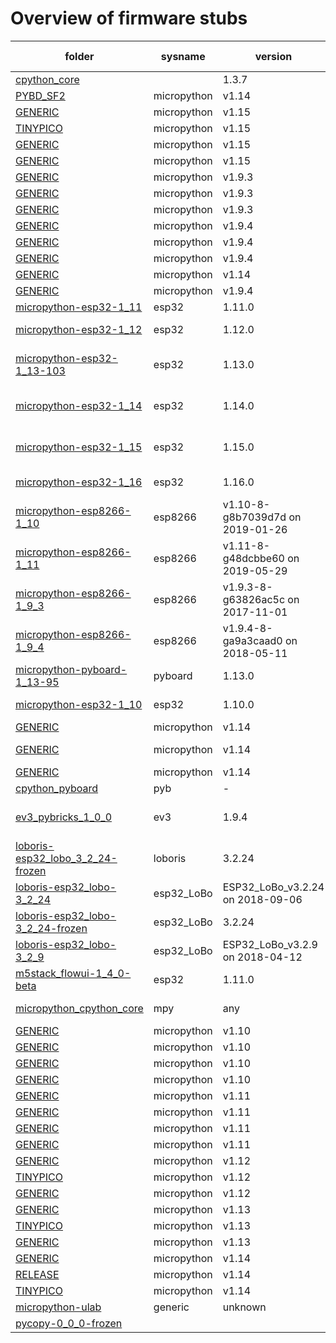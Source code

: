# Overview of firmware stubs 

| folder | sysname | version |  machine | # stubs | stubber version 
|--------|---------|---------|----------|---------|----------------
| [cpython_core](./stubs/cpython_core)|  | 1.3.7 |  | 24 | 1.3.7 
| [PYBD_SF2](./stubs/micropython-1_14-frozen/stm32/PYBD_SF2)| micropython | v1.14 | stm32 | 7 | 1.3.7 
| [GENERIC](./stubs/micropython-1_15-frozen/esp32/GENERIC)| micropython | v1.15 | esp32 | 5 | 1.3.7 
| [TINYPICO](./stubs/micropython-1_15-frozen/esp32/TINYPICO)| micropython | v1.15 | esp32 | 2 | 1.3.7 
| [GENERIC](./stubs/micropython-1_15-frozen/esp8266/GENERIC)| micropython | v1.15 | esp8266 | 7 | 1.3.7 
| [GENERIC](./stubs/micropython-1_15-frozen/rp2/GENERIC)| micropython | v1.15 | rp2 | 2 | 1.3.7 
| [GENERIC](./stubs/micropython-1_9_3-frozen/esp8266/GENERIC)| micropython | v1.9.3 | esp8266 | 15 | 1.3.7 
| [GENERIC](./stubs/micropython-1_9_3-frozen/stm32/GENERIC)| micropython | v1.9.3 | stm32 | 3 | 1.3.7 
| [GENERIC](./stubs/micropython-1_9_3-frozen/unix/GENERIC)| micropython | v1.9.3 | unix | 2 | 1.3.7 
| [GENERIC](./stubs/micropython-1_9_4-frozen/esp32/GENERIC)| micropython | v1.9.4 | esp32 | 16 | 1.3.7 
| [GENERIC](./stubs/micropython-1_9_4-frozen/esp8266/GENERIC)| micropython | v1.9.4 | esp8266 | 15 | 1.3.7 
| [GENERIC](./stubs/micropython-1_9_4-frozen/stm32/GENERIC)| micropython | v1.9.4 | stm32 | 4 | 1.3.7 
| [GENERIC](./stubs/micropython-1_14-frozen/stm32/GENERIC)| micropython | v1.14 | stm32 | 4 | 1.3.7 
| [GENERIC](./stubs/micropython-1_9_4-frozen/unix/GENERIC)| micropython | v1.9.4 | unix | 2 | 1.3.7 
| [micropython-esp32-1_11](./stubs/micropython-esp32-1_11)| esp32 | 1.11.0 | micropython | 65 | 1.3.2 
| [micropython-esp32-1_12](./stubs/micropython-esp32-1_12)| esp32 | 1.12.0 | ESP32 module with ESP32 | 66 | 1.3.2 
| [micropython-esp32-1_13-103](./stubs/micropython-esp32-1_13-103)| esp32 | 1.13.0 | ESP32 module (spiram) with ESP32 | 70 | 1.3.4 
| [micropython-esp32-1_14](./stubs/micropython-esp32-1_14)| esp32 | 1.14.0 | ESP32 module (spiram) with ESP32 | 75 | 1.3.9 
| [micropython-esp32-1_15](./stubs/micropython-esp32-1_15)| esp32 | 1.15.0 | ESP32 module (spiram) with ESP32 | 72 | 1.3.9 
| [micropython-esp32-1_16](./stubs/micropython-esp32-1_16)| esp32 | 1.16.0 | ESP32 module with ESP32 | 75 | 1.3.9 
| [micropython-esp8266-1_10](./stubs/micropython-esp8266-1_10)| esp8266 | v1.10-8-g8b7039d7d on 2019-01-26 | ESP32 module with ESP32 | 67 | 1.1.0 
| [micropython-esp8266-1_11](./stubs/micropython-esp8266-1_11)| esp8266 | v1.11-8-g48dcbbe60 on 2019-05-29 | ESP module with ESP8266 | 65 | 1.1.0 
| [micropython-esp8266-1_9_3](./stubs/micropython-esp8266-1_9_3)| esp8266 | v1.9.3-8-g63826ac5c on 2017-11-01 | ESP module with ESP8266 | 57 | 1.1.2 
| [micropython-esp8266-1_9_4](./stubs/micropython-esp8266-1_9_4)| esp8266 | v1.9.4-8-ga9a3caad0 on 2018-05-11 | ESP module with ESP8266 | 43 | 1.1.2 
| [micropython-pyboard-1_13-95](./stubs/micropython-pyboard-1_13-95)| pyboard | 1.13.0 | ESP module with ESP8266 | 47 | 1.3.4 
| [micropython-esp32-1_10](./stubs/micropython-esp32-1_10)| esp32 | 1.10.0 | PYBv1.1 with STM32F405RG | 65 | 1.3.2 
| [GENERIC](./stubs/micropython-1_14-frozen/rp2/GENERIC)| micropython | v1.14 | rp2 | 2 | 1.3.7 
| [GENERIC](./stubs/micropython-1_14-frozen/GENERIC)| micropython | v1.14 | micropython-1_14-frozen | 9 | 1.3.7 
| [GENERIC](./stubs/micropython-1_14-frozen/esp8266/GENERIC)| micropython | v1.14 | esp8266 | 18 | 1.3.7 
| [cpython_pyboard](./stubs/cpython_pyboard)| pyb | - | micropython | 1 | manual 
| [ev3_pybricks_1_0_0](./stubs/ev3_pybricks_1_0_0)| ev3 | 1.9.4 | micropython-pyb by Daryl Schults | 80 | 1.3.2 
| [loboris-esp32_lobo_3_2_24-frozen](./stubs/loboris-esp32_lobo_3_2_24-frozen)| loboris | 3.2.24 | stubs | 17 | 1.3.7 
| [loboris-esp32_lobo-3_2_24](./stubs/loboris-esp32_lobo-3_2_24)| esp32_LoBo | ESP32_LoBo_v3.2.24 on 2018-09-06 | loboris | 68 | 1.0.0 
| [loboris-esp32_lobo-3_2_24-frozen](./stubs/loboris-esp32_lobo-3_2_24-frozen)| esp32_LoBo | 3.2.24 | stubs | 0 | manual 
| [loboris-esp32_lobo-3_2_9](./stubs/loboris-esp32_lobo-3_2_9)| esp32_LoBo | ESP32_LoBo_v3.2.9 on 2018-04-12 | included frozen modules | 68 | 1.1.2 
| [m5stack_flowui-1_4_0-beta](./stubs/m5stack_flowui-1_4_0-beta)| esp32 | 1.11.0 | ESP32 board with ESP32 | 129 | 1.3.1 
| [micropython_cpython_core](./stubs/micropython_cpython_core)| mpy | any | ESP32 module with ESP32 | 22 | manual 
| [GENERIC](./stubs/micropython-1_10-frozen/esp32/GENERIC)| micropython | v1.10 | esp32 | 16 | 1.3.7 
| [GENERIC](./stubs/micropython-1_10-frozen/esp8266/GENERIC)| micropython | v1.10 | esp8266 | 15 | 1.3.7 
| [GENERIC](./stubs/micropython-1_10-frozen/stm32/GENERIC)| micropython | v1.10 | stm32 | 4 | 1.3.7 
| [GENERIC](./stubs/micropython-1_10-frozen/unix/GENERIC)| micropython | v1.10 | unix | 2 | 1.3.7 
| [GENERIC](./stubs/micropython-1_11-frozen/esp32/GENERIC)| micropython | v1.11 | esp32 | 16 | 1.3.7 
| [GENERIC](./stubs/micropython-1_11-frozen/esp8266/GENERIC)| micropython | v1.11 | esp8266 | 15 | 1.3.7 
| [GENERIC](./stubs/micropython-1_11-frozen/stm32/GENERIC)| micropython | v1.11 | stm32 | 4 | 1.3.7 
| [GENERIC](./stubs/micropython-1_11-frozen/unix/GENERIC)| micropython | v1.11 | unix | 2 | 1.3.7 
| [GENERIC](./stubs/micropython-1_12-frozen/esp32/GENERIC)| micropython | v1.12 | esp32 | 14 | 1.3.7 
| [TINYPICO](./stubs/micropython-1_12-frozen/esp32/TINYPICO)| micropython | v1.12 | esp32 | 16 | 1.3.7 
| [GENERIC](./stubs/micropython-1_12-frozen/esp8266/GENERIC)| micropython | v1.12 | esp8266 | 15 | 1.3.7 
| [GENERIC](./stubs/micropython-1_13-frozen/esp32/GENERIC)| micropython | v1.13 | esp32 | 14 | 1.3.7 
| [TINYPICO](./stubs/micropython-1_13-frozen/esp32/TINYPICO)| micropython | v1.13 | esp32 | 16 | 1.3.7 
| [GENERIC](./stubs/micropython-1_13-frozen/esp8266/GENERIC)| micropython | v1.13 | esp8266 | 18 | 1.3.7 
| [GENERIC](./stubs/micropython-1_14-frozen/esp32/GENERIC)| micropython | v1.14 | esp32 | 14 | 1.3.7 
| [RELEASE](./stubs/micropython-1_14-frozen/esp32/RELEASE)| micropython | v1.14 | esp32 | 16 | 1.3.7 
| [TINYPICO](./stubs/micropython-1_14-frozen/esp32/TINYPICO)| micropython | v1.14 | esp32 | 16 | 1.3.7 
| [micropython-ulab](./stubs/micropython-ulab)| generic | unknown | micropython | 9 | 1.3.7 
| [pycopy-0_0_0-frozen](./stubs/pycopy-0_0_0-frozen)|  |  | stubs | -1 |  
